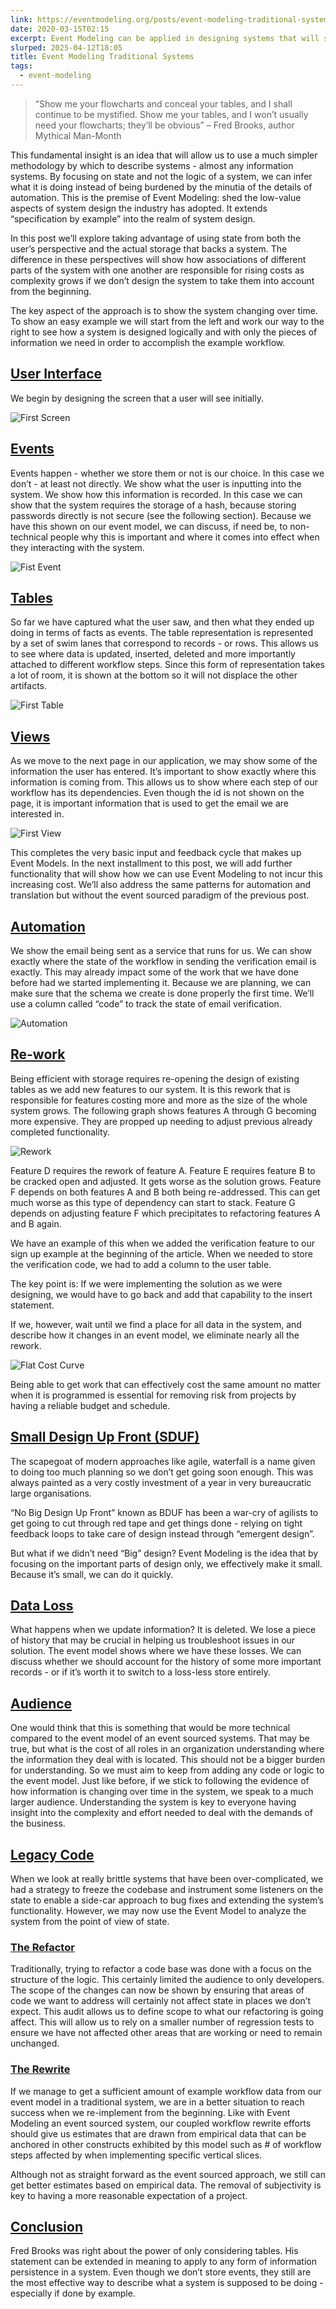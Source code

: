 ```yaml
---
link: https://eventmodeling.org/posts/event-modeling-traditional-systems/
date: 2020-03-15T02:15
excerpt: Event Modeling can be applied in designing systems that will store state in traditional databases. By providing a more thorough design, the solution can be implemented with a lot less waste that usually comes in the form of having to re-visit finished items as the solution is built up.
slurped: 2025-04-12T18:05
title: Event Modeling Traditional Systems
tags:
  - event-modeling
---
```



> “Show me your flowcharts and conceal your tables, and I shall continue to be mystified. Show me your tables, and I won’t usually need your flowcharts; they’ll be obvious” – Fred Brooks, author Mythical Man-Month

This fundamental insight is an idea that will allow us to use a much simpler methodology by which to describe systems - almost any information systems. By focusing on state and not the logic of a system, we can infer what it is doing instead of being burdened by the minutia of the details of automation. This is the premise of Event Modeling: shed the low-value aspects of system design the industry has adopted. It extends “specification by example” into the realm of system design.

In this post we’ll explore taking advantage of using state from both the user’s perspective and the actual storage that backs a system. The difference in these perspectives will show how associations of different parts of the system with one another are responsible for rising costs as complexity grows if we don’t design the system to take them into account from the beginning.

The key aspect of the approach is to show the system changing over time. To show an easy example we will start from the left and work our way to the right to see how a system is designed logically and with only the pieces of information we need in order to accomplish the example workflow.

## [User Interface](https://eventmodeling.org/posts/event-modeling-traditional-systems/#user-interface)

We begin by designing the screen that a user will see initially.

![First Screen](https://eventmodeling.org/posts/event-modeling-traditional-systems/first-screen.jpg)

## [Events](https://eventmodeling.org/posts/event-modeling-traditional-systems/#events)

Events happen - whether we store them or not is our choice. In this case we don’t - at least not directly. We show what the user is inputting into the system. We show how this information is recorded. In this case we can show that the system requires the storage of a hash, because storing passwords directly is not secure (see the following section). Because we have this shown on our event model, we can discuss, if need be, to non-technical people why this is important and where it comes into effect when they interacting with the system.

![Fist Event](https://eventmodeling.org/posts/event-modeling-traditional-systems/first-event.jpg)

## [Tables](https://eventmodeling.org/posts/event-modeling-traditional-systems/#tables)

So far we have captured what the user saw, and then what they ended up doing in terms of facts as events. The table representation is represented by a set of swim lanes that correspond to records - or rows. This allows us to see where data is updated, inserted, deleted and more importantly attached to different workflow steps. Since this form of representation takes a lot of room, it is shown at the bottom so it will not displace the other artifacts.

![First Table](https://eventmodeling.org/posts/event-modeling-traditional-systems/first-table.jpg)

## [Views](https://eventmodeling.org/posts/event-modeling-traditional-systems/#views)

As we move to the next page in our application, we may show some of the information the user has entered. It’s important to show exactly where this information is coming from. This allows us to show where each step of our workflow has its dependencies. Even though the id is not shown on the page, it is important information that is used to get the email we are interested in.

![First View](https://eventmodeling.org/posts/event-modeling-traditional-systems/first-view.jpg)

This completes the very basic input and feedback cycle that makes up Event Models. In the next installment to this post, we will add further functionality that will show how we can use Event Modeling to not incur this increasing cost. We’ll also address the same patterns for automation and translation but without the event sourced paradigm of the previous post.

## [Automation](https://eventmodeling.org/posts/event-modeling-traditional-systems/#automation)

We show the email being sent as a service that runs for us. We can show exactly where the state of the workflow in sending the verification email is exactly. This may already impact some of the work that we have done before had we started implementing it. Because we are planning, we can make sure that the schema we create is done properly the first time. We’ll use a column called “code” to track the state of email verification.

![Automation](https://eventmodeling.org/posts/event-modeling-traditional-systems/automation.jpg)

## [Re-work](https://eventmodeling.org/posts/event-modeling-traditional-systems/#re-work)

Being efficient with storage requires re-opening the design of existing tables as we add new features to our system. It is this rework that is responsible for features costing more and more as the size of the whole system grows. The following graph shows features A through G becoming more expensive. They are propped up needing to adjust previous already completed functionality.

![Rework](https://eventmodeling.org/posts/event-modeling-traditional-systems/rework.jpg)

Feature D requires the rework of feature A. Feature E requires feature B to be cracked open and adjusted. It gets worse as the solution grows. Feature F depends on both features A and B both being re-addressed. This can get much worse as this type of dependency can start to stack. Feature G depends on adjusting feature F which precipitates to refactoring features A and B again.

We have an example of this when we added the verification feature to our sign up example at the beginning of the article. When we needed to store the verification code, we had to add a column to the user table.

The key point is: If we were implementing the solution as we were designing, we would have to go back and add that capability to the insert statement.

If we, however, wait until we find a place for all data in the system, and describe how it changes in an event model, we eliminate nearly all the rework.

![Flat Cost Curve](https://eventmodeling.org/posts/event-modeling-traditional-systems/flat-cost.jpg)

Being able to get work that can effectively cost the same amount no matter when it is programmed is essential for removing risk from projects by having a reliable budget and schedule.

## [Small Design Up Front (SDUF)](https://eventmodeling.org/posts/event-modeling-traditional-systems/#sduf)

The scapegoat of modern approaches like agile, waterfall is a name given to doing too much planning so we don’t get going soon enough. This was always painted as a very costly investment of a year in very bureaucratic large organisations.

“No Big Design Up Front” known as BDUF has been a war-cry of agilists to get going to cut through red tape and get things done - relying on tight feedback loops to take care of design instead through “emergent design”.

But what if we didn’t need “Big” design? Event Modeling is the idea that by focusing on the important parts of design only, we effectively make it small. Because it’s small, we can do it quickly.

## [Data Loss](https://eventmodeling.org/posts/event-modeling-traditional-systems/#data-loss)

What happens when we update information? It is deleted. We lose a piece of history that may be crucial in helping us troubleshoot issues in our solution. The event model shows where we have these losses. We can discuss whether we should account for the history of some more important records - or if it’s worth it to switch to a loss-less store entirely.

## [Audience](https://eventmodeling.org/posts/event-modeling-traditional-systems/#audience)

One would think that this is something that would be more technical compared to the event model of an event sourced systems. That may be true, but what is the cost of all roles in an organization understanding where the information they deal with is located. This should not be a bigger burden for understanding. So we must aim to keep from adding any code or logic to the event model. Just like before, if we stick to following the evidence of how information is changing over time in the system, we speak to a much larger audience. Understanding the system is key to everyone having insight into the complexity and effort needed to deal with the demands of the business.

## [Legacy Code](https://eventmodeling.org/posts/event-modeling-traditional-systems/#legacy-code)

When we look at really brittle systems that have been over-complicated, we had a strategy to freeze the codebase and instrument some listeners on the state to enable a side-car approach to bug fixes and extending the system’s functionality. However, we may now use the Event Model to analyze the system from the point of view of state.

### [The Refactor](https://eventmodeling.org/posts/event-modeling-traditional-systems/#refactor)

Traditionally, trying to refactor a code base was done with a focus on the structure of the logic. This certainly limited the audience to only developers. The scope of the changes can now be shown by ensuring that areas of code we want to address will certainly not affect state in places we don’t expect. This audit allows us to define scope to what our refactoring is going affect. This will allow us to rely on a smaller number of regression tests to ensure we have not affected other areas that are working or need to remain unchanged.

### [The Rewrite](https://eventmodeling.org/posts/event-modeling-traditional-systems/#rewrite)

If we manage to get a sufficient amount of example workflow data from our event model in a traditional system, we are in a better situation to reach success when we re-implement from the beginning. Like with Event Modeling an event sourced system, our coupled workflow rewrite efforts should give us estimates that are drawn from empirical data that can be anchored in other constructs exhibited by this model such as # of workflow steps affected by when implementing specific vertical slices.

Although not as straight forward as the event sourced approach, we still can get better estimates based on empirical data. The removal of subjectivity is key to having a more reasonable expectation of a project.

## [Conclusion](https://eventmodeling.org/posts/event-modeling-traditional-systems/#conclusion)

Fred Brooks was right about the power of only considering tables. His statement can be extended in meaning to apply to any form of information persistence in a system. Even though we don’t store events, they still are the most effective way to describe what a system is supposed to be doing - especially if done by example.